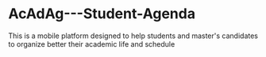 # AcAdAg---Student-Agenda
This is a mobile platform designed to help students and master's candidates to organize better their academic life and schedule
